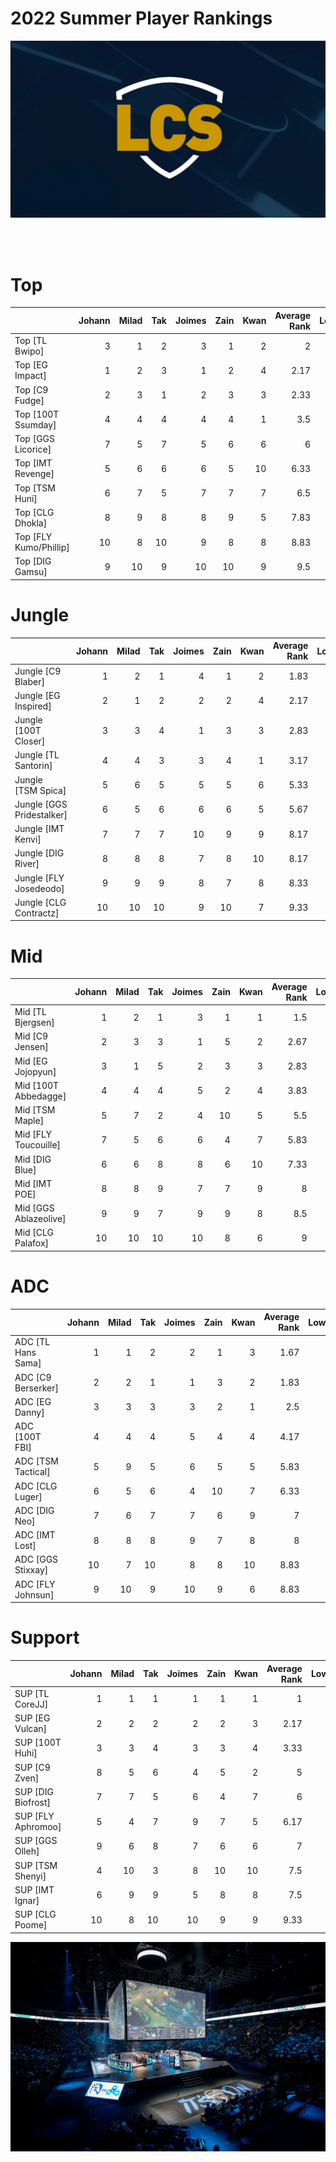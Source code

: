 # 2022 Summer Player Rankings

![LCS](images/LCS_image.jpeg)
<br/>

<br/><br/>
# **Top**
|                    |   Johann |   Milad |   Tak |   Joimes |   Zain |   Kwan |   Average Rank |   Lowest |   Highest |
|:-------------------|---------:|--------:|------:|---------:|-------:|----:|---------------:|----------:|---------:|
| Top [TL Bwipo]     |        3 |       1 |     2 |        3 |      1 |   2 |        2       |         3 |        1 |
| Top [EG Impact]    |        1 |       2 |     3 |        1 |      2 |   4 |        2.17 |         4 |        1 |
| Top [C9 Fudge]     |        2 |       3 |     1 |        2 |      3 |   3 |        2.33 |         3 |        1 |
| Top [100T Ssumday] |        4 |       4 |     4 |        4 |      4 |   1 |        3.5     |         4 |        1 |
| Top [GGS Licorice] |        7 |       5 |     7 |        5 |      6 |   6 |        6       |         7 |        5 |
| Top [IMT Revenge]  |        5 |       6 |     6 |        6 |      5 |  10 |        6.33 |        10 |        5 |
| Top [TSM Huni]     |        6 |       7 |     5 |        7 |      7 |   7 |        6.5     |         7 |        5 |
| Top [CLG Dhokla]   |        8 |       9 |     8 |        8 |      9 |   5 |        7.83 |         9 |        5 |
| Top [FLY Kumo/Phillip]     |       10 |       8 |    10 |        9 |      8 |   8 |        8.83 |        10 |        8 |
| Top [DIG Gamsu]    |        9 |      10 |     9 |       10 |     10 |   9 |        9.5     |        10 |        9 |

# **Jungle**

|                           |   Johann |   Milad |   Tak |   Joimes |   Zain |   Kwan |   Average Rank |   Lowest |   Highest |
|:--------------------------|---------:|--------:|------:|---------:|-------:|----:|---------------:|----------:|---------:|
| Jungle [C9 Blaber]        |        1 |       2 |     1 |        4 |      1 |   2 |        1.83 |         4 |        1 |
| Jungle [EG Inspired]      |        2 |       1 |     2 |        2 |      2 |   4 |        2.17 |         4 |        1 |
| Jungle [100T Closer]      |        3 |       3 |     4 |        1 |      3 |   3 |        2.83 |         4 |        1 |
| Jungle [TL Santorin]      |        4 |       4 |     3 |        3 |      4 |   1 |        3.17 |         4 |        1 |
| Jungle [TSM Spica]        |        5 |       6 |     5 |        5 |      5 |   6 |        5.33 |         6 |        5 |
| Jungle [GGS Pridestalker] |        6 |       5 |     6 |        6 |      6 |   5 |        5.67 |         6 |        5 |
| Jungle [IMT Kenvi]        |        7 |       7 |     7 |       10 |      9 |   9 |        8.17 |        10 |        7 |
| Jungle [DIG River]        |        8 |       8 |     8 |        7 |      8 |  10 |        8.17 |        10 |        7 |
| Jungle [FLY Josedeodo]    |        9 |       9 |     9 |        8 |      7 |   8 |        8.33 |         9 |        7 |
| Jungle [CLG Contractz]    |       10 |      10 |    10 |        9 |     10 |   7 |        9.33 |        10 |        7 |


# **Mid**

|                       |   Johann |   Milad |   Tak |   Joimes |   Zain |   Kwan |   Average Rank |   Lowest |   Highest |
|:----------------------|---------:|--------:|------:|---------:|-------:|----:|---------------:|----------:|---------:|
| Mid [TL Bjergsen]     |        1 |       2 |     1 |        3 |      1 |   1 |        1.5     |         3 |        1 |
| Mid [C9 Jensen]       |        2 |       3 |     3 |        1 |      5 |   2 |        2.67 |         5 |        1 |
| Mid [EG Jojopyun]     |        3 |       1 |     5 |        2 |      3 |   3 |        2.83 |         5 |        1 |
| Mid [100T Abbedagge]  |        4 |       4 |     4 |        5 |      2 |   4 |        3.83 |         5 |        2 |
| Mid [TSM Maple]       |        5 |       7 |     2 |        4 |     10 |   5 |        5.5     |        10 |        2 |
| Mid [FLY Toucouille]  |        7 |       5 |     6 |        6 |      4 |   7 |        5.83 |         7 |        4 |
| Mid [DIG Blue]        |        6 |       6 |     8 |        8 |      6 |  10 |        7.33 |        10 |        6 |
| Mid [IMT POE]         |        8 |       8 |     9 |        7 |      7 |   9 |        8       |         9 |        7 |
| Mid [GGS Ablazeolive] |        9 |       9 |     7 |        9 |      9 |   8 |        8.5     |         9 |        7 |
| Mid [CLG Palafox]     |       10 |      10 |    10 |       10 |      8 |   6 |        9       |        10 |        6 |


# **ADC**

|                    |   Johann |   Milad |   Tak |   Joimes |   Zain |   Kwan |   Average Rank |   Lowest |   Highest |
|:-------------------|---------:|--------:|------:|---------:|-------:|----:|---------------:|----------:|---------:|
| ADC [TL Hans Sama] |        1 |       1 |     2 |        2 |      1 |   3 |        1.67 |         3 |        1 |
| ADC [C9 Berserker] |        2 |       2 |     1 |        1 |      3 |   2 |        1.83 |         3 |        1 |
| ADC [EG Danny]     |        3 |       3 |     3 |        3 |      2 |   1 |        2.5     |         3 |        1 |
| ADC [100T FBI]     |        4 |       4 |     4 |        5 |      4 |   4 |        4.17 |         5 |        4 |
| ADC [TSM Tactical] |        5 |       9 |     5 |        6 |      5 |   5 |        5.83 |         9 |        5 |
| ADC [CLG Luger]    |        6 |       5 |     6 |        4 |     10 |   7 |        6.33 |        10 |        4 |
| ADC [DIG Neo]      |        7 |       6 |     7 |        7 |      6 |   9 |        7       |         9 |        6 |
| ADC [IMT Lost]     |        8 |       8 |     8 |        9 |      7 |   8 |        8       |         9 |        7 |
| ADC [GGS Stixxay]  |       10 |       7 |    10 |        8 |      8 |  10 |        8.83 |        10 |        7 |
| ADC [FLY Johnsun]  |        9 |      10 |     9 |       10 |      9 |   6 |        8.83 |        10 |        6 |


# **Support**

|                    |   Johann |   Milad |   Tak |   Joimes |   Zain |   Kwan |   Average Rank |   Lowest |   Highest |
|:-------------------|---------:|--------:|------:|---------:|-------:|----:|---------------:|----------:|---------:|
| SUP [TL CoreJJ]    |        1 |       1 |     1 |        1 |      1 |   1 |        1       |         1 |        1 |
| SUP [EG Vulcan]    |        2 |       2 |     2 |        2 |      2 |   3 |        2.17 |         3 |        2 |
| SUP [100T Huhi]    |        3 |       3 |     4 |        3 |      3 |   4 |        3.33 |         4 |        3 |
| SUP [C9 Zven]      |        8 |       5 |     6 |        4 |      5 |   2 |        5       |         8 |        2 |
| SUP [DIG Biofrost] |        7 |       7 |     5 |        6 |      4 |   7 |        6       |         7 |        4 |
| SUP [FLY Aphromoo] |        5 |       4 |     7 |        9 |      7 |   5 |        6.17 |         9 |        4 |
| SUP [GGS Olleh]    |        9 |       6 |     8 |        7 |      6 |   6 |        7       |         9 |        6 |
| SUP [TSM Shenyi]   |        4 |      10 |     3 |        8 |     10 |  10 |        7.5     |        10 |        3 |
| SUP [IMT Ignar]    |        6 |       9 |     9 |        5 |      8 |   8 |        7.5     |         9 |        5 |
| SUP [CLG Poome]    |       10 |       8 |    10 |       10 |      9 |   9 |        9.33 |        10 |        8 |


![stadium](images/LCS_stadium.jpg)
